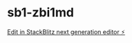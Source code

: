 # sb1-zbi1md

[Edit in StackBlitz next generation editor ⚡️](https://stackblitz.com/~/github.com/Labrahmi/sb1-zbi1md)